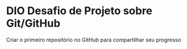 # DIO Desafio de Projeto sobre Git/GitHub 
Criar o primeiro repositório no GitHub para compartilhar seu progresso
